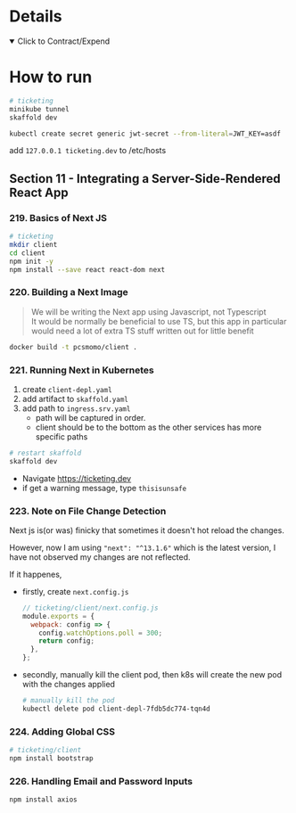 # Details

<details open> 
  <summary>Click to Contract/Expend</summary>

# How to run

```sh
# ticketing
minikube tunnel
skaffold dev

kubectl create secret generic jwt-secret --from-literal=JWT_KEY=asdf
```

add `127.0.0.1 ticketing.dev` to /etc/hosts

## Section 11 - Integrating a Server-Side-Rendered React App

### 219. Basics of Next JS

```sh
# ticketing
mkdir client
cd client
npm init -y
npm install --save react react-dom next
```

### 220. Building a Next Image

> We will be writing the Next app using Javascript, not Typescript\
> It would be normally be beneficial to use TS, but this app in particular would need a lot of extra TS stuff written out for little benefit

```sh
docker build -t pcsmomo/client .
```

### 221. Running Next in Kubernetes

1. create `client-depl.yaml`
2. add artifact to `skaffold.yaml`
3. add path to `ingress.srv.yaml`
   - path will be captured in order.
   - client should be to the bottom as the other services has more specific paths

```sh
# restart skaffold
skaffold dev
```

- Navigate https://ticketing.dev
- if get a warning message, type `thisisunsafe`

### 223. Note on File Change Detection

Next js is(or was) finicky that sometimes it doesn't hot reload the changes.

However, now I am using `"next": "^13.1.6"` which is the latest version, I have not observed my changes are not reflected.

If it happenes,

- firstly, create `next.config.js`
  ```js
  // ticketing/client/next.config.js
  module.exports = {
    webpack: config => {
      config.watchOptions.poll = 300;
      return config;
    },
  };
  ```
- secondly, manually kill the client pod, then k8s will create the new pod with the changes applied
  ```sh
  # manually kill the pod
  kubectl delete pod client-depl-7fdb5dc774-tqn4d
  ```

### 224. Adding Global CSS

```sh
# ticketing/client
npm install bootstrap
```

### 226. Handling Email and Password Inputs

```sh
npm install axios
```

</details>
